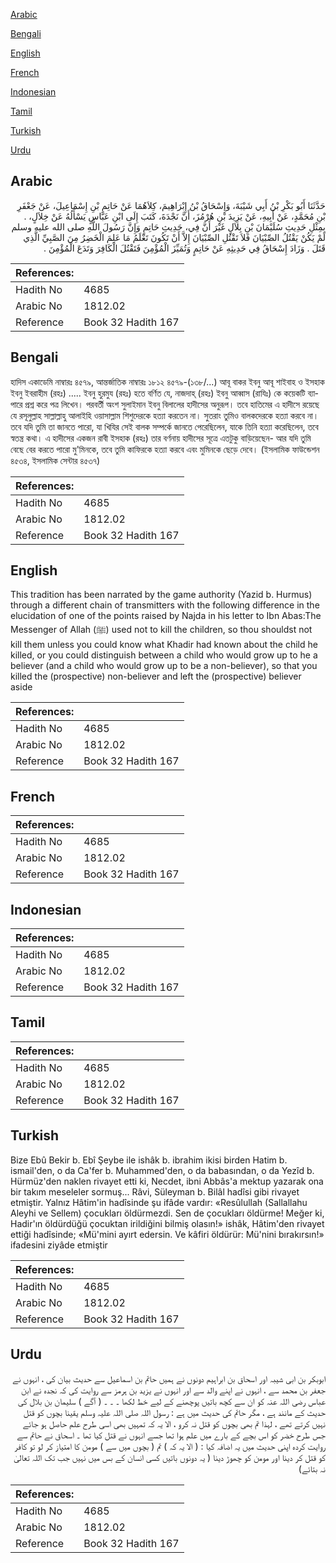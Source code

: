 [Arabic](#arabic)

[Bengali](#bengali)

[English](#english)

[French](#french)

[Indonesian](#indonesian)

[Tamil](#tamil)

[Turkish](#turkish)

[Urdu](#urdu)

## Arabic


<div dir="rtl" lang="ar" style={{fontSize:'larger',backgroundColor:'#f8f9fa',padding:20}}>
حَدَّثَنَا أَبُو بَكْرِ بْنُ أَبِي شَيْبَةَ، وَإِسْحَاقُ بْنُ إِبْرَاهِيمَ، كِلاَهُمَا عَنْ حَاتِمِ بْنِ إِسْمَاعِيلَ، عَنْ جَعْفَرِ بْنِ مُحَمَّدٍ، عَنْ أَبِيهِ، عَنْ يَزِيدَ بْنِ هُرْمُزَ، أَنَّ نَجْدَةَ، كَتَبَ إِلَى ابْنِ عَبَّاسٍ يَسْأَلُهُ عَنْ خِلاَلٍ، ‏.‏ بِمِثْلِ حَدِيثِ سُلَيْمَانَ بْنِ بِلاَلٍ غَيْرَ أَنَّ فِي، حَدِيثِ حَاتِمٍ وَإِنَّ رَسُولَ اللَّهِ صلى الله عليه وسلم لَمْ يَكُنْ يَقْتُلُ الصِّبْيَانَ فَلاَ تَقْتُلِ الصِّبْيَانَ إِلاَّ أَنْ تَكُونَ تَعْلَمُ مَا عَلِمَ الْخَضِرُ مِنَ الصَّبِيِّ الَّذِي قَتَلَ ‏.‏ وَزَادَ إِسْحَاقُ فِي حَدِيثِهِ عَنْ حَاتِمٍ وَتُمَيِّزَ الْمُؤْمِنَ فَتَقْتُلَ الْكَافِرَ وَتَدَعَ الْمُؤْمِنَ ‏.‏
</div>
<div style={{backgroundColor:'#f8f9fa',padding:20, marginBottom: 10}}><table> <thead> <tr> <th>References:</th> <th></th> </tr> </thead> <tbody><tr><td>Hadith No</td><td>4685</td></tr><tr><td>Arabic No</td><td>1812.02</td></tr><tr><td>Reference</td><td>Book 32 Hadith 167</td></tr></tbody></table></div>

## Bengali


<div dir="ltr" lang="bn" style={{fontSize:'larger',backgroundColor:'#f8f9fa',padding:20}}>
হাদিস একাডেমি নাম্বারঃ ৪৫৭৯, আন্তর্জাতিক নাম্বারঃ ১৮১২ ৪৫৭৯-(১৩৮/...) আবূ বাকর ইবনু আবূ শাইবাহ ও ইসহাক ইবনু ইবরাহীম (রহঃ) ..... ইবনু হুরমুয (রহঃ) হতে বর্ণিত যে, নাজদাহ্ (রহঃ) ইবনু আব্বাস (রাযিঃ) কে কয়েকটি ব্যাপারে প্রশ্ন করে পত্র লিখেন। পরবর্তী অংশ সুলাইমান ইবনু বিলালের হাদীসের অনুরূপ। তবে হাতিমের এ হাদীসে রয়েছে যে রসূলুল্লাহ সাল্লাল্লাহু আলাইহি ওয়াসাল্লাম শিশুদেরকে হত্যা করতেন না। সুতরাং তুমিও বালকদেরকে হত্যা করবে না। তবে যদি তুমি তা জানতে পারো, যা খিযির সেই বালক সম্পর্কে জানতে পেরেছিলেন, যাকে তিনি হত্যা করেছিলেন, তবে স্বতন্ত্র কথা। এ হাদীসের একজন রাবী ইসহাক (রহঃ) তার বর্ণনায় হাদীসের সূত্রে এতটুকু বাড়িয়েছেন- আর যদি তুমি বেছে বের করতে পারো মু'মিনকে, তবে তুমি কাফিরকে হত্যা করবে এবং মুমিনকে ছেড়ে দেবে। (ইসলামিক ফাউন্ডেশন ৪৫৩৪, ইসলামিক সেন্টার ৪৫৩৭)
</div>
<div style={{backgroundColor:'#f8f9fa',padding:20, marginBottom: 10}}><table> <thead> <tr> <th>References:</th> <th></th> </tr> </thead> <tbody><tr><td>Hadith No</td><td>4685</td></tr><tr><td>Arabic No</td><td>1812.02</td></tr><tr><td>Reference</td><td>Book 32 Hadith 167</td></tr></tbody></table></div>

## English


<div dir="ltr" lang="en" style={{fontSize:'larger',backgroundColor:'#f8f9fa',padding:20}}>
This tradition has been narrated by the game authority (Yazid b. Hurmus) through a different chain of transmitters with the following difference in the elucidation of one of the points raised by Najda in his letter to Ibn Abas:The Messenger of Allah (ﷺ) used not to kill the children, so thou shouldst not kill them unless you could know what Khadir had known about the child he killed, or you could distinguish between a child who would grow up to he a believer (and a child who would grow up to be a non-believer), so that you killed the (prospective) non-believer and left the (prospective) believer aside
</div>
<div style={{backgroundColor:'#f8f9fa',padding:20, marginBottom: 10}}><table> <thead> <tr> <th>References:</th> <th></th> </tr> </thead> <tbody><tr><td>Hadith No</td><td>4685</td></tr><tr><td>Arabic No</td><td>1812.02</td></tr><tr><td>Reference</td><td>Book 32 Hadith 167</td></tr></tbody></table></div>

## French


<div dir="ltr" lang="fr" style={{fontSize:'larger',backgroundColor:'#f8f9fa',padding:20}}>

</div>
<div style={{backgroundColor:'#f8f9fa',padding:20, marginBottom: 10}}><table> <thead> <tr> <th>References:</th> <th></th> </tr> </thead> <tbody><tr><td>Hadith No</td><td>4685</td></tr><tr><td>Arabic No</td><td>1812.02</td></tr><tr><td>Reference</td><td>Book 32 Hadith 167</td></tr></tbody></table></div>

## Indonesian


<div dir="ltr" lang="id" style={{fontSize:'larger',backgroundColor:'#f8f9fa',padding:20}}>

</div>
<div style={{backgroundColor:'#f8f9fa',padding:20, marginBottom: 10}}><table> <thead> <tr> <th>References:</th> <th></th> </tr> </thead> <tbody><tr><td>Hadith No</td><td>4685</td></tr><tr><td>Arabic No</td><td>1812.02</td></tr><tr><td>Reference</td><td>Book 32 Hadith 167</td></tr></tbody></table></div>

## Tamil


<div dir="ltr" lang="ta" style={{fontSize:'larger',backgroundColor:'#f8f9fa',padding:20}}>

</div>
<div style={{backgroundColor:'#f8f9fa',padding:20, marginBottom: 10}}><table> <thead> <tr> <th>References:</th> <th></th> </tr> </thead> <tbody><tr><td>Hadith No</td><td>4685</td></tr><tr><td>Arabic No</td><td>1812.02</td></tr><tr><td>Reference</td><td>Book 32 Hadith 167</td></tr></tbody></table></div>

## Turkish


<div dir="ltr" lang="tr" style={{fontSize:'larger',backgroundColor:'#f8f9fa',padding:20}}>
Bize Ebû Bekir b. Ebî Şeybe ile ishâk b. ibrahim ikisi birden Hatim b. ismail'den, o da Ca'fer b. Muhammed'den, o da babasından, o da Yezîd b. Hürmüz'den naklen rivayet etti ki, Necdet, ibni Abbâs'a mektup yazarak ona bir takım meseleler sormuş... Râvi, Süleyman b. Bilâl hadîsi gibi rivayet etmiştir. Yalnız Hâtim'in hadîsinde şu ifâde vardır: «Resûlullah (Sallallahu Aleyhi ve Sellem) çocukları öldürmezdi. Sen de çocukları öldürme! Meğer ki, Hadir'ın öldürdüğü çocuktan irildiğini bilmiş olasın!» ishâk, Hâtim'den rivayet ettiği hadîsinde; «Mü'mini ayırt edersin. Ve kâfiri öldürür: Mü'nini bırakırsın!» ifadesini ziyâde etmiştir
</div>
<div style={{backgroundColor:'#f8f9fa',padding:20, marginBottom: 10}}><table> <thead> <tr> <th>References:</th> <th></th> </tr> </thead> <tbody><tr><td>Hadith No</td><td>4685</td></tr><tr><td>Arabic No</td><td>1812.02</td></tr><tr><td>Reference</td><td>Book 32 Hadith 167</td></tr></tbody></table></div>

## Urdu


<div dir="rtl" lang="ur" style={{fontSize:'larger',backgroundColor:'#f8f9fa',padding:20}}>
ابوبکر بن ابی شیبہ اور اسحاق بن ابراہیم دونوں نے ہمیں حاتم بن اسماعیل سے حدیث بیان کی ، انہوں نے جعفر بن محمد سے ، انہوں نے اپنے والد سے اور انہوں نے یزید بن ہرمز سے روایت کی کہ نجدہ نے ابن عباس رضی اللہ عنہ کو ان سے کچھ باتیں پوچھنے کے لیے خط لکھا ۔ ۔ ۔ ( آگے ) سلیمان بن بلال کی حدیث کے مانند ہے ، مگر حاتم کی حدیث میں ہے : رسول اللہ صلی اللہ علیہ وسلم یقینا بچوں کو قتل نہیں کرتے تھے ، لہذا تم بھی بچوں کو قتل نہ کرو ، الا یہ کہ تمہیں بھی اسی طرح علم حاصل ہو جائے جس طرح خضر کو اس بچے کے بارے میں علم ہوا تھا جسے انہوں نے قتل کیا تھا ۔ اسحاق نے حاتم سے روایت کردہ اپنی حدیث میں یہ اضافہ کیا : ( الا یہ کہ ) تم ( بچوں میں سے ) مومن کا امتیاز کر لو تو کافر کو قتل کر دینا اور مومن کو چھوڑ دینا ( یہ دونوں باتیں کسی انسان کے بس میں نہیں جب تک اللہ تعالیٰ نہ بتائے)
</div>
<div style={{backgroundColor:'#f8f9fa',padding:20, marginBottom: 10}}><table> <thead> <tr> <th>References:</th> <th></th> </tr> </thead> <tbody><tr><td>Hadith No</td><td>4685</td></tr><tr><td>Arabic No</td><td>1812.02</td></tr><tr><td>Reference</td><td>Book 32 Hadith 167</td></tr></tbody></table></div>